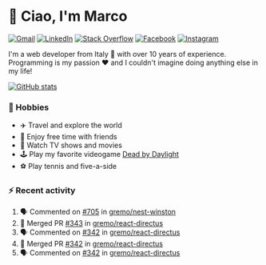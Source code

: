 # 👋 Ciao, I'm Marco

[![Gmail](https://img.shields.io/badge/Gmail-%23BB001B?style=flat-square&logo=gmail&logoColor=white)](mailto:gremo1982@gmail.com)
[![LinkedIn](https://img.shields.io/badge/LinkedIn-%230e76a8?style=flat-square&logo=linkedin)](https://www.linkedin.com/in/marco-polichetti)
[![Stack Overflow](https://img.shields.io/stackexchange/stackoverflow/r/220180?style=flat&logo=stackoverflow&label=Stack%20Overflow&color=%23F47F24)](https://stackoverflow.com/users/220180)
[![Facebook](https://img.shields.io/badge/-Facebook-%234267B2?style=flat-square&logo=facebook&logoColor=white)](https://www.facebook.com/marco.poliketti)
[![Instagram](https://img.shields.io/badge/-Instagram-%23C13584?style=flat-square&logo=instagram&logoColor=white)](https://www.instagram.com/marco.gremo)

I'm a web developer from Italy 🍕 with over 10 years of experience. Programming is my passion ❤️ and I couldn't imagine doing anything else in my life!

[![GitHub stats](https://github-readme-stats.vercel.app/api?username=gremo&show_icons=true&rank_icon=github&theme=transparent)](https://github.com/anuraghazra/github-readme-stats)

### 📅 Hobbies

- ✈️ Travel and explore the world
- 🍻 Enjoy free time with friends
- 🎥 Watch TV shows and movies
- 🕹️ Play my favorite videogame [Dead by Daylight](https://deadbydaylight.com)
- ⚽ Play tennis and five-a-side

### ⚡ Recent activity

<!--START_SECTION:activity-->
1. 🗣 Commented on [#705](https://github.com/gremo/nest-winston/issues/705#issuecomment-1650326727) in [gremo/nest-winston](https://github.com/gremo/nest-winston)
2. 🎉 Merged PR [#343](https://github.com/gremo/react-directus/pull/343) in [gremo/react-directus](https://github.com/gremo/react-directus)
3. 🗣 Commented on [#342](https://github.com/gremo/react-directus/pull/342#issuecomment-1650200362) in [gremo/react-directus](https://github.com/gremo/react-directus)
4. 🎉 Merged PR [#342](https://github.com/gremo/react-directus/pull/342) in [gremo/react-directus](https://github.com/gremo/react-directus)
5. 🗣 Commented on [#342](https://github.com/gremo/react-directus/pull/342#issuecomment-1649617184) in [gremo/react-directus](https://github.com/gremo/react-directus)
<!--END_SECTION:activity-->
